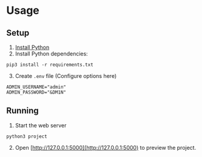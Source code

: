 # Usage
## Setup
1. [Install Python](https://www.python.org/downloads/)
2. Install Python dependencies:
```
pip3 install -r requirements.txt
```
3. Create `.env` file (Configure options here)
```env
ADMIN_USERNAME="admin"
ADMIN_PASSWORD="&DM1N"
```
## Running
1. Start the web server
```
python3 project
```
2. Open [http://127.0.0.1:5000](http://127.0.0.1:5000) to preview the project.
